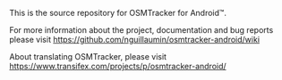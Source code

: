 This is the source repository for OSMTracker for Android™.

For more information about the project, documentation and bug reports please visit https://github.com/nguillaumin/osmtracker-android/wiki 

About translating OSMTracker, please visit https://www.transifex.com/projects/p/osmtracker-android/
